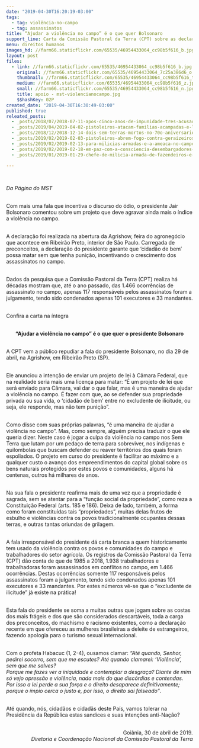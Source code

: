 ```yaml
---
date: "2019-04-30T16:20:19-03:00"
tags:
  - tag: violência-no-campo
  - tag: assassinatos
title: “Ajudar a violência no campo” é o que quer Bolsonaro
support_line: Carta da Comissão Pastoral da Terra (CPT) sobre as declarações do presidente Bolsonaro
menu: direitos humanos
images_hd: //farm66.staticflickr.com/65535/46954433064_cc98b5f616_b.jpg
layout: post
files:
  - link: //farm66.staticflickr.com/65535/46954433064_cc98b5f616_b.jpg
    original: //farm66.staticflickr.com/65535/46954433064_7c25a386d6_o.jpg
    thumbnail: //farm66.staticflickr.com/65535/46954433064_cc98b5f616_t.jpg
    medium: //farm66.staticflickr.com/65535/46954433064_cc98b5f616_z.jpg
    small: //farm66.staticflickr.com/65535/46954433064_cc98b5f616_n.jpg
    title: apoio - mst-violencianocampo.jpg
    $$hashKey: 02P
created_date: "2019-04-30T16:30:49-03:00"
published: true
releated_posts:
  - _posts/2018/07/2018-07-11-apos-cinco-anos-de-impunidade-tres-acusados-de-assassinar-o-militante-fabio-santos-sao-presos.md
  - _posts/2019/04/2019-04-02-pistoleiros-atacam-familias-acampadas-e-lideranca-e-assassinada-no-amazonas.md
  - _posts/2018/12/2018-12-14-dois-sem-terras-mortos-no-70o-aniversario-da-declaracao-universal-dos-direitos-humanos.md
  - _posts/2019/02/2019-02-03-pistoleiros-abrem-fogo-contra-geraizeiros-em-formosa-do-rio-preto-na-ba.md
  - _posts/2019/02/2019-02-13-para-milicias-armadas-e-a-ameaca-no-campo.md
  - _posts/2019/02/2019-02-18-em-paz-com-a-consciencia-desembargadores-do-tj-do-parana-validam-assassinatos-no-campo.md
  - _posts/2019/01/2019-01-29-chefe-de-milicia-armada-de-fazendeiros-e-preso-no-pa.md

---
```

<p>&nbsp;</p>

<p><em>Da P&aacute;gina do MST</em></p>

<p><br />
Com mais uma fala que incentiva o discurso do &oacute;dio, o presidente Jair Bolsonaro comentou sobre um projeto que deve agravar ainda mais o &iacute;ndice a viol&ecirc;ncia no campo.</p>

<p><br />
A declara&ccedil;&atilde;o foi realizada na abertura da Agrishow, feira do agroneg&oacute;cio que acontece em Ribeir&atilde;o Preto, interior de S&atilde;o Paulo. Carregada de preconceitos, a declara&ccedil;&atilde;o do presidente garante que &lsquo;cidad&atilde;o de bem&rsquo; possa matar sem que tenha puni&ccedil;&atilde;o, incentivando o crescimento dos assassinatos no campo.<br />
&nbsp;</p>

<p>Dados da pesquisa que a&nbsp;Comiss&atilde;o Pastoral da Terra (CPT) realiza h&aacute; d&eacute;cadas mostram que, at&eacute; o ano passado, das 1.466 ocorr&ecirc;ncias de assassinato no campo, apenas 117 respons&aacute;veis pelos assassinatos foram a julgamento, tendo sido condenados apenas 101 executores e 33 mandantes.</p>

<p><br />
Confira a carta na &iacute;ntegra</p>

<p style="text-align: center;"><br />
<strong>&ldquo;Ajudar a viol&ecirc;ncia no campo&rdquo; &eacute; o que quer o presidente Bolsonaro</strong><br />
&nbsp;</p>

<p>A CPT vem a p&uacute;blico repudiar a fala do presidente Bolsonaro, no dia 29 de abril, na Agrishow, em Ribeir&atilde;o Preto (SP).</p>

<p><br />
Ele anunciou a inten&ccedil;&atilde;o de enviar um projeto de lei &agrave; C&acirc;mara Federal, que na realidade seria mais uma licen&ccedil;a para matar: &ldquo;&Eacute; um projeto de lei que ser&aacute; enviado para C&acirc;mara, vai dar o que falar, mas &eacute; uma maneira de ajudar a viol&ecirc;ncia no campo. &Eacute; fazer com que, ao se defender sua propriedade privada ou sua vida, o &lsquo;cidad&atilde;o de bem&rsquo; entre no excludente de ilicitude, ou seja, ele responde, mas n&atilde;o tem puni&ccedil;&atilde;o&rdquo;.</p>

<p><br />
Como disse com suas pr&oacute;prias palavras, &ldquo;&eacute; uma maneira de ajudar a viol&ecirc;ncia no campo&rdquo;. Mas, como sempre, algu&eacute;m precisa traduzir o que ele queria dizer. Neste caso &eacute; jogar a culpa da viol&ecirc;ncia no campo nos Sem Terra que lutam por um peda&ccedil;o de terra para sobreviver, nos ind&iacute;genas e quilombolas que buscam defender ou reaver territ&oacute;rios dos quais foram espoliados. O projeto em curso do presidente &eacute; facilitar ao m&aacute;ximo e a qualquer custo o avan&ccedil;o dos empreendimentos do capital global sobre os bens naturais protegidos por estes povos e comunidades, alguns h&aacute; centenas, outros h&aacute; milhares de anos.</p>

<p><br />
Na sua fala o presidente reafirma mais de uma vez que a propriedade &eacute; sagrada, sem se atentar para a &ldquo;fun&ccedil;&atilde;o social da propriedade&rdquo;, como reza a Constitui&ccedil;&atilde;o Federal (arts. 185 e 186). Deixa de lado, tamb&eacute;m, a forma como foram constitu&iacute;das tais &ldquo;propriedades&rdquo;, muitas delas frutos de esbulho e viol&ecirc;ncias contra os povos tradicionalmente ocupantes dessas terras, e outras tantas oriundas de grilagem.</p>

<p><br />
A fala irrespons&aacute;vel do presidente d&aacute; carta branca a quem historicamente tem usado da viol&ecirc;ncia contra os povos e comunidades do campo e trabalhadores do setor agr&iacute;cola. Os registros da Comiss&atilde;o Pastoral da Terra (CPT) d&atilde;o conta de que de 1985 a 2018, 1.938 trabalhadores e trabalhadoras foram assassinados em conflitos no campo, em 1.466 ocorr&ecirc;ncias. Destas ocorr&ecirc;ncias somente 117 respons&aacute;veis pelos assassinatos foram a julgamento, tendo sido condenados apenas 101 executores e 33 mandantes. Por estes n&uacute;meros v&ecirc;-se que o &ldquo;excludente de ilicitude&rdquo; j&aacute; existe na pr&aacute;tica!</p>

<p><br />
Esta fala do presidente se soma a muitas outras que jogam sobre as costas dos mais fr&aacute;geis e dos que s&atilde;o considerados descart&aacute;veis, toda a carga dos preconceitos, do machismo e racismo existentes, como a declara&ccedil;&atilde;o recente em que ofereceu as mulheres brasileiras a deleite de estrangeiros, fazendo apologia para o turismo sexual internacional.</p>

<p><br />
Com o profeta Habacuc (1, 2-4), ousamos clamar: <em>&ldquo;At&eacute; quando, Senhor, pedirei socorro, sem que me escutes? At&eacute; quando clamarei: &lsquo;Viol&ecirc;ncia&rsquo;, sem que me salves?<br />
Porque me fazes ver a iniquidade e contemplar a desgra&ccedil;a? Diante de mim s&oacute; vejo opress&atilde;o e viol&ecirc;ncia, nada mais do que disc&oacute;rdias e contendas. Por isso a lei perde a sua for&ccedil;a e o direito desaparece definitivamente; porque o &iacute;mpio cerca o justo e, por isso, o direito sai falseado&rdquo;</em>.</p>

<p><br />
At&eacute; quando, n&oacute;s, cidad&atilde;os e cidad&atilde;s deste Pa&iacute;s, vamos tolerar na Presid&ecirc;ncia da Rep&uacute;blica estas sandices e suas inten&ccedil;&otilde;es anti-Na&ccedil;&atilde;o?</p>

<p style="text-align: right;"><br />
Goi&acirc;nia, 30 de abril de 2019.<br />
<em>Diretoria e Coordena&ccedil;&atilde;o Nacional da Comiss&atilde;o Pastoral da Terra</em></p>

<p style="text-align: right;">&nbsp;</p>

<p style="text-align: right;">&nbsp;</p>

